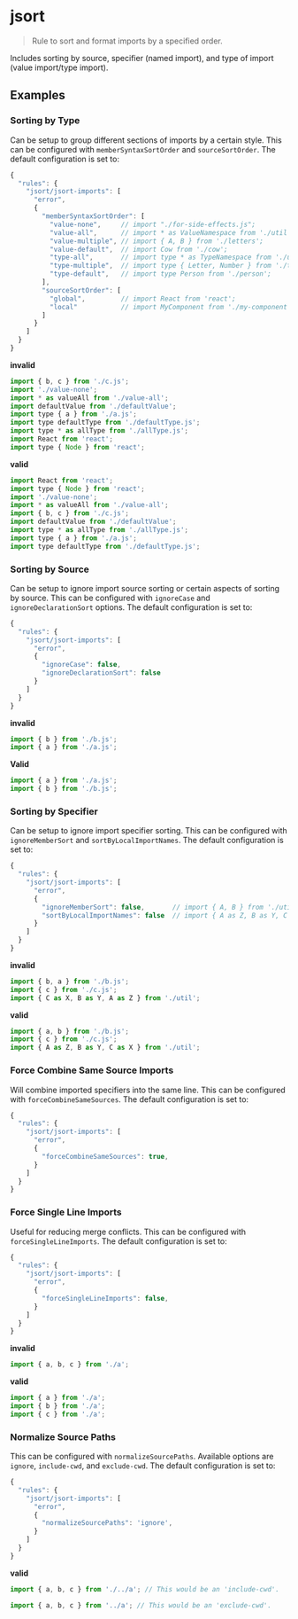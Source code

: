 # jsort

> Rule to sort and format imports by a specified order.

Includes sorting by source, specifier (named import), and type of import (value import/type import).

## Examples

### Sorting by Type

Can be setup to group different sections of imports by a certain style.
This can be configured with `memberSyntaxSortOrder` and `sourceSortOrder`.
The default configuration is set to:

```js
{
  "rules": {
    "jsort/jsort-imports": [
      "error",
      {
        "memberSyntaxSortOrder": [
          "value-none",     // import "./for-side-effects.js";
          "value-all",      // import * as ValueNamespace from './util';
          "value-multiple", // import { A, B } from './letters';
          "value-default",  // import Cow from './cow';
          "type-all",       // import type * as TypeNamespace from './util';
          "type-multiple",  // import type { Letter, Number } from './things';
          "type-default",   // import type Person from './person';
        ],
        "sourceSortOrder": [
          "global",         // import React from 'react';
          "local"           // import MyComponent from './my-component';
        ]
      }
    ]
  }
}
```

**invalid**

```js
import { b, c } from './c.js';
import './value-none';
import * as valueAll from './value-all';
import defaultValue from './defaultValue';
import type { a } from './a.js';
import type defaultType from './defaultType.js';
import type * as allType from './allType.js';
import React from 'react';
import type { Node } from 'react';
```

**valid**

```js
import React from 'react';
import type { Node } from 'react';
import './value-none';
import * as valueAll from './value-all';
import { b, c } from './c.js';
import defaultValue from './defaultValue';
import type * as allType from './allType.js';
import type { a } from './a.js';
import type defaultType from './defaultType.js';
```

### Sorting by Source

Can be setup to ignore import source sorting or certain aspects of sorting by source.
This can be configured with `ignoreCase` and `ignoreDeclarationSort` options.
The default configuration is set to:

```js
{
  "rules": {
    "jsort/jsort-imports": [
      "error",
      {
        "ignoreCase": false,
        "ignoreDeclarationSort": false
      }
    ]
  }
}
```

**invalid**

```js
import { b } from './b.js';
import { a } from './a.js';
```

**Valid**

```js
import { a } from './a.js';
import { b } from './b.js';
```

### Sorting by Specifier

Can be setup to ignore import specifier sorting.
This can be configured with `ignoreMemberSort` and `sortByLocalImportNames`.
The default configuration is set to:

```js
{
  "rules": {
    "jsort/jsort-imports": [
      "error",
      {
        "ignoreMemberSort": false,       // import { A, B } from './util';
        "sortByLocalImportNames": false  // import { A as Z, B as Y, C as X } from './util';
      }
    ]
  }
}
```

**invalid**

```js
import { b, a } from './b.js';
import { c } from './c.js';
import { C as X, B as Y, A as Z } from './util';
```

**valid**

```js
import { a, b } from './b.js';
import { c } from './c.js';
import { A as Z, B as Y, C as X } from './util';
```

### Force Combine Same Source Imports

Will combine imported specifiers into the same line.
This can be configured with `forceCombineSameSources`.
The default configuration is set to:

```js
{
  "rules": {
    "jsort/jsort-imports": [
      "error",
      {
        "forceCombineSameSources": true,
      }
    ]
  }
}
```

### Force Single Line Imports

Useful for reducing merge conflicts.
This can be configured with `forceSingleLineImports`.
The default configuration is set to:

```js
{
  "rules": {
    "jsort/jsort-imports": [
      "error",
      {
        "forceSingleLineImports": false,
      }
    ]
  }
}
```

**invalid**

```js
import { a, b, c } from './a';
```

**valid**

```js
import { a } from './a';
import { b } from './a';
import { c } from './a';
```

### Normalize Source Paths

This can be configured with `normalizeSourcePaths`.
Available options are `ignore`, `include-cwd`, and `exclude-cwd`.
The default configuration is set to:

```js
{
  "rules": {
    "jsort/jsort-imports": [
      "error",
      {
        "normalizeSourcePaths": 'ignore',
      }
    ]
  }
}
```

**valid**

```js
import { a, b, c } from './../a'; // This would be an 'include-cwd'.
```

```js
import { a, b, c } from '../a'; // This would be an 'exclude-cwd'.
```

